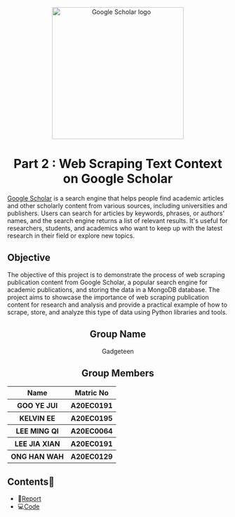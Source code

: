 <div align="center">
  <img src="https://user-images.githubusercontent.com/95162273/232305416-7734770e-93d4-4477-932e-9eb5e3cdd6ed.png" alt = "Google Scholar logo" width="300px"/>
</div>

<h1 align="center"> Part 2 : Web Scraping Text Context on Google Scholar </h1>

<a href="https://scholar.google.com/">Google Scholar</a>  is a search engine that helps people find academic articles and other scholarly content from various sources, including universities and publishers. Users can search for articles by keywords, phrases, or authors' names, and the search engine returns a list of relevant results. It's useful for researchers, students, and academics who want to keep up with the latest research in their field or explore new topics.


## Objective

The objective of this project is to demonstrate the process of web scraping publication content from Google Scholar, a popular search engine for academic publications, and storing the data in a MongoDB database. The project aims to showcase the importance of web scraping publication content for research and analysis and provide a practical example of how to scrape, store, and analyze this type of data using Python libraries and tools.

<h2 align="center">
  Group Name
  <br>
</h2>

<p align="center">
  <a>Gadgeteen</a><br>
</p>

<h2 align="center">
  Group Members
  <br>
</h2>
<p align="center">
<table align="center">
  <tr>
    <th>Name</th>
    <th>Matric No</th>
  </tr>
  <tr>
    <th>GOO YE JUI</th>
    <th>A20EC0191</th>
  </tr>
    <tr>
    <th>KELVIN EE</th>
    <th>A20EC0195</th>
  </tr>
    <tr>
    <th>LEE MING QI</th>
    <th>A20EC0064</th>
  </tr>
    <tr>
    <th>LEE JIA XIAN</th>
    <th>A20EC0191</th>
  </tr>
    <tr>
    <th>ONG HAN WAH</th>
    <th>A20EC0129</th>
  </tr>
</table>
</p>

## Contents📝
- 📑[Report](Report_Part2_Gadgeteen.md)
- 💻[Code](Scraping_Google_Scholar_Gadgeteen.ipynb)
